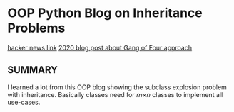 # OOP Python Blog on Inheritance Problems
[hacker news link](https://news.ycombinator.com/item?id=31870955)
[2020 blog post about Gang of Four approach](https://python-patterns.guide/gang-of-four/composition-over-inheritance/)

## SUMMARY
I learned a lot from this OOP blog showing the subclass explosion problem with inheritance. Basically classes need for 𝘮×𝘯 classes to implement all use-cases.